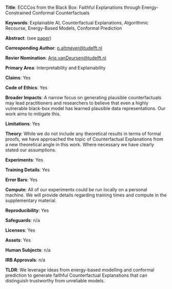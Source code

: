 
**Title**: ECCCos from the Black Box: Faithful Explanations through Energy-Constrained Conformal Counterfactuals

**Keywords**: Explainable AI, Counterfactual Explanations, Algorithmic Recourse, Energy-Based Models, Conformal Prediction

**Abstract**: (see [paper](paper.pdf))

**Corresponding Author**: p.altmeyer@tudelft.nl 

**Revier Nomination**: Arie.vanDeursen@tudelft.nl

**Primary Area**: Interpretability and Explainability

**Claims**: Yes

**Code of Ethics**: Yes

**Broader Impacts**: A narrow focus on generating plausible counterfactuals may lead practitioners and researchers to believe that even a highly vulnerable black-box model has learned plausible data representations. Our work aims to mitigate this.

**Limitations**: Yes

**Theory**: While we do not include any theoretical results in terms of formal proofs, we have approached the topic of Counterfactual Explanations from a new theoretical angle in this work. Where necessary we have clearly stated our assumptions. 

**Experiments**: Yes

**Training Details**: Yes

**Error Bars**: Yes

**Compute**: All of our experiments could be run locally on a personal machine. We will provide details regarding training times and compute in the supplementary material.

**Reproducibility**: Yes

**Safeguards**: n/a

**Licenses**: Yes

**Assets**: Yes

**Human Subjects**: n/a

**IRB Approvals**: n/a

**TLDR**: We leverage ideas from energy-based modelling and conformal prediction to generate faithful Counterfactual Explanations that can distinguish trustworthy from unreliable models.


